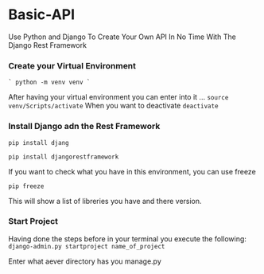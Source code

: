 # Basic-API
Use Python and Django To Create Your Own API In No Time With The Django Rest Framework

### Create your Virtual Environment
	` python -m venv venv `
After having your virtual environment you can enter into it ...
  ` source venv/Scripts/activate `
 When you want to deactivate 
  ` deactivate ` 
  
 ### Install Django adn the Rest Framework
  `pip install djang`
  
  `pip install djangorestframework`
  
  If you want to check what you have in this environment, you can use freeze
  
  `pip freeze`

This will show a list of libreries you have and there version.

### Start Project 
Having done the steps before in your terminal you execute the following:
`django-admin.py startproject name_of_project`

Enter what aever directory has you manage.py




  
